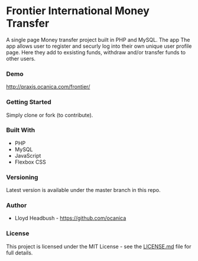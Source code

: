 # Frontier International Money Transfer

A single page Money transfer project built in PHP and MySQL. The app The app allows user to register and securly log into their own unique user profile page. Here they add to exsisting funds, withdraw and/or transfer funds to other users.

### Demo
http://praxis.ocanica.com/frontier/

### Getting Started
Simply clone or fork (to contribute).

### Built With
 - PHP
 - MySQL
 - JavaScript
 - Flexbox CSS

### Versioning
Latest version is available under the master branch in this repo.

### Author
 - Lloyd Headbush - https://github.com/ocanica

### License
This project is licensed under the MIT License - see the [LICENSE.md](https://github.com/ocanica/frontier-web-service/blob/master/LICENSE) file for full details.
